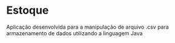 # Estoque
Aplicação desenvolvida para a manipulação de arquivo .csv para armazenamento de dados utilizando a linguagem Java
